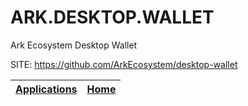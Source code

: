 # ARK.DESKTOP.WALLET
 
 Ark Ecosystem Desktop Wallet
 
 SITE: https://github.com/ArkEcosystem/desktop-wallet

 | [Applications](https://portable-linux-apps.github.io/apps.html) | [Home](https://portable-linux-apps.github.io)
 | --- | --- |
